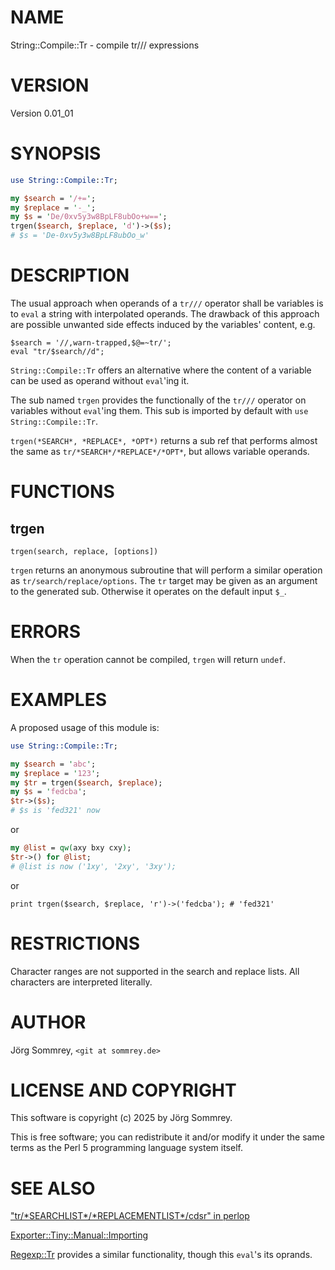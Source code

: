 # NAME

String::Compile::Tr - compile tr/// expressions

# VERSION

Version 0.01\_01

# SYNOPSIS

```perl
use String::Compile::Tr;

my $search = '/+=';
my $replace = '-_';
my $s = 'De/0xv5y3w8BpLF8ubOo+w==';
trgen($search, $replace, 'd')->($s);
# $s = 'De-0xv5y3w8BpLF8ubOo_w'
```

# DESCRIPTION

The usual approach when operands of a `tr///` operator shall be
variables is to `eval` a string with interpolated operands.
The drawback of this approach are possible unwanted side effects induced
by the variables' content, e.g.

```
$search = '//,warn-trapped,$@=~tr/';
eval "tr/$search//d";
```

`String::Compile::Tr` offers an alternative where the content of a
variable can be used as operand without `eval`'ing it. 

The sub named `trgen` provides the functionally of the `tr///`
operator on variables without `eval`'ing them.
This sub is imported by default with `use String::Compile::Tr`.

`trgen(*SEARCH*, *REPLACE*, *OPT*)` returns a sub ref that performs
almost the same as `tr/*SEARCH*/*REPLACE*/*OPT*`, but allows variable
operands.

# FUNCTIONS

## trgen

```
trgen(search, replace, [options])
```

`trgen` returns an anonymous subroutine that will perform a similar
operation as `tr/search/replace/options`.
The `tr` target may be given as an argument to the generated sub.
Otherwise it operates on the default input `$_`.

# ERRORS

When the `tr` operation cannot be compiled, `trgen` will return
`undef`.

# EXAMPLES

A proposed usage of this module is:

```perl
use String::Compile::Tr;

my $search = 'abc';
my $replace = '123';
my $tr = trgen($search, $replace);
my $s = 'fedcba';
$tr->($s);
# $s is 'fed321' now
```

or

```perl
my @list = qw(axy bxy cxy);
$tr->() for @list;
# @list is now ('1xy', '2xy', '3xy');
```

or

```
print trgen($search, $replace, 'r')->('fedcba'); # 'fed321'
```

# RESTRICTIONS

Character ranges are not supported in the search and replace lists.
All characters are interpreted literally.

# AUTHOR

Jörg Sommrey, `<git at sommrey.de>`

# LICENSE AND COPYRIGHT

This software is copyright (c) 2025 by Jörg Sommrey.

This is free software; you can redistribute it and/or modify it under
the same terms as the Perl 5 programming language system itself.

# SEE ALSO

["tr/\*SEARCHLIST\*/\*REPLACEMENTLIST\*/cdsr" in perlop](https://metacpan.org/pod/perlop#tr-SEARCHLIST-REPLACEMENTLIST-cdsr)

[Exporter::Tiny::Manual::Importing](https://metacpan.org/pod/Exporter%3A%3ATiny%3A%3AManual%3A%3AImporting)

[Regexp::Tr](https://metacpan.org/pod/Regexp%3A%3ATr) provides a similar functionality, though this `eval`'s
its oprands.
